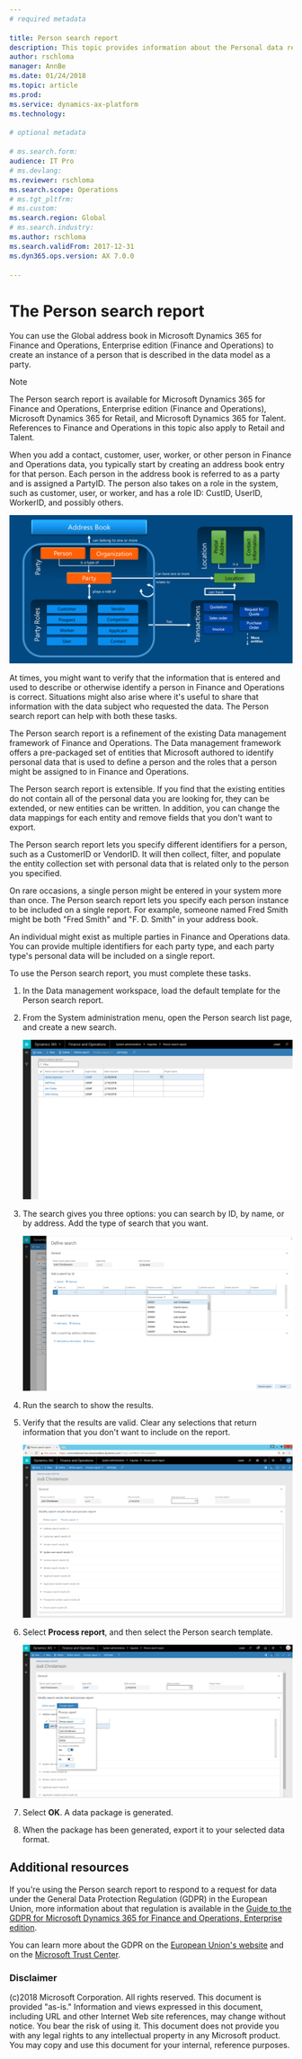 ```yaml
---
# required metadata

title: Person search report
description: This topic provides information about the Personal data report for Microsoft Dynamics 365 for Finance and Operations, Enterprise edition.
author: rschloma
manager: AnnBe
ms.date: 01/24/2018
ms.topic: article
ms.prod: 
ms.service: dynamics-ax-platform
ms.technology: 

# optional metadata

# ms.search.form: 
audience: IT Pro
# ms.devlang: 
ms.reviewer: rschloma
ms.search.scope: Operations
# ms.tgt_pltfrm: 
# ms.custom:
ms.search.region: Global
# ms.search.industry: 
ms.author: rschloma
ms.search.validFrom: 2017-12-31
ms.dyn365.ops.version: AX 7.0.0

---
```


# The Person search report

You can use the Global address book in Microsoft Dynamics 365 for Finance and Operations, Enterprise edition (Finance and Operations) to create an instance of a person that is described in the data model as a party. 

> [!Note]
> The Person search report is available for Microsoft Dynamics 365 for Finance and Operations, Enterprise edition (Finance and Operations), Microsoft Dynamics 365 for Retail, and Microsoft Dynamics 365 for Talent. References to Finance and Operations in this topic also apply to Retail and Talent.

When you add a contact, customer, user, worker, or other person in Finance and Operations data, you typically start by creating an address book entry for that person. Each person in the address book is referred to as a party and is assigned a PartyID. The person also takes on a role in the system, such as customer, user, or worker, and has a role ID: CustID, UserID, WorkerID, and possibly others.

![Address book structure](../../fin-and-ops/organization-administration/media/address-book-structure.png)

At times, you might want to verify that the information that is entered and used to describe or otherwise identify a person in Finance and Operations is correct. Situations might also arise where it's useful to share that information with the data subject who requested the data.  The Person search report  can help with both these tasks.

The Person search report is a refinement of the existing Data management framework of  Finance and Operations. The Data management framework offers a pre-packaged set of entities that Microsoft authored to identify personal data that is used to define a person and the roles that a person might be assigned to in Finance and Operations. 

The Person search report is extensible. If you find that the existing entities do not contain all of the personal data you are looking for, they can be extended, or new entities can be written. In addition, you can change the data mappings for each entity and remove fields that you don't want to export.

The Person search report lets you specify different identifiers for a person, such as a CustomerID or VendorID. It will then collect, filter, and populate the entity collection set with personal data that is related only to the person you specified.

On rare occasions, a single person might be entered in your system more than once. The Person search report lets you specify each person instance to be included on a single report. For example, someone named Fred Smith might be both "Fred Smith" and "F. D. Smith" in your address book.

An individual might exist as multiple parties in Finance and Operations data. You can provide multiple identifiers for each party type, and each party type's personal data will be included on a single report.

To use the Person search report, you must complete these tasks.

1.	In the Data management workspace, load the default template for the Person search report.

2.	From the System administration menu, open the Person search list page, and create a new search.

    ![Person search list page](../media/gdpr-person-search-list-page.png)

3.  The search gives you three options: you can search by ID, by name, or by address. Add the type of search that you want.

    ![Define search](../media/gdpr-define-search.png)

4.  Run the search to show the results.

5.  Verify that the results are valid. Clear any selections that return information that you don't want to include on the report.

    ![Review search results](../media/gdpr-review-search-results.png)

6.  Select **Process report**, and then select the Person search template.

    ![Process report](../media/gdpr-process-report.png)

7.  Select **OK**. A data package is generated.

8. When the package has been generated, export it to your selected data format.

## Additional resources

If you're using the Person search report to respond to a request for data under the General Data Protection Regulation (GDPR) in the European Union, more information about that regulation is available in the [Guide to the GDPR for Microsoft Dynamics 365 for Finance and Operations, Enterprise edition](./gdpr-guide.md).

You can learn more about the GDPR on the [European Union's website](http://europa.eu/) and on the [Microsoft Trust Center](https://www.microsoft.com/en-us/TrustCenter/Privacy/gdpr/default.aspx).


### Disclaimer
(c)2018 Microsoft Corporation. All rights reserved. This document is provided "as-is." Information and views expressed in this document, including URL and other Internet Web site references, may change without notice. You bear the risk of using it. This document does not provide you with any legal rights to any intellectual property in any Microsoft product. You may copy and use this document for your internal, reference purposes. 

